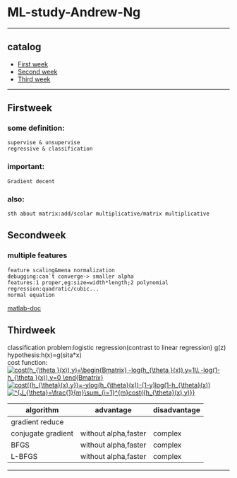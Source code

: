 # ML-study-Andrew-Ng
___
## catalog
* [First week](#Firstweek)
* [Second week](#Secondweek)
* [Third week](#Thirdweek)
___
## Firstweek
### some definition:
	supervise & unsupervise
	regressive & classification
### important:
	Gradient decent
### also:
	sth about matrix:add/scolar multiplicative/matrix multiplicative
## Secondweek
### multiple features
	feature scaling&mena normalization
	debugging:can`t converge-> smaller alpha
	features:1 proper,eg:size=width*length;2 polynomial regression:quadratic/cubic...
	normal equation
[matlab-doc][matlab]
## Thirdweek
classification problem:logistic regression(contrast to linear regression)
g(z)
hypothesis:h(x)=g(sita*x)  
cost function:  
<a href="https://www.codecogs.com/eqnedit.php?latex=cost(h_{\theta&space;}(x)),y)=\begin{Bmatrix}&space;-log(h_{\theta&space;}(x)),y=1\\&space;-log(1-h_{\theta&space;}(x)),y=0&space;\end{Bmatrix}" target="_blank"><img src="https://latex.codecogs.com/png.latex?cost(h_{\theta&space;}(x)),y)=\begin{Bmatrix}&space;-log(h_{\theta&space;}(x)),y=1\\&space;-log(1-h_{\theta&space;}(x)),y=0&space;\end{Bmatrix}" title="cost(h_{\theta }(x)),y)=\begin{Bmatrix} -log(h_{\theta }(x)),y=1\\ -log(1-h_{\theta }(x)),y=0 \end{Bmatrix}" /></a>  
<a href="https://www.codecogs.com/eqnedit.php?latex=cost({h_{\theta}(x),y})=-ylog(h_{\theta}(x))-(1-y)log(1-h_{\theta}(x))" target="_blank"><img src="https://latex.codecogs.com/png.latex?cost({h_{\theta}(x),y})=-ylog(h_{\theta}(x))-(1-y)log(1-h_{\theta}(x))" title="cost({h_{\theta}(x),y})=-ylog(h_{\theta}(x))-(1-y)log(1-h_{\theta}(x))" /></a>  
<a href="https://www.codecogs.com/eqnedit.php?latex=^{J_{\theta}=\frac{1}{m}\sum_{i=1}^{m}cost({h_{\theta}(x),y)}}" target="_blank"><img src="https://latex.codecogs.com/png.latex?^{J_{\theta}=\frac{1}{m}\sum_{i=1}^{m}cost({h_{\theta}(x),y)}}" title="^{J_{\theta}=\frac{1}{m}\sum_{i=1}^{m}cost({h_{\theta}(x),y)}}" /></a>  

|algorithm|advantage|disadvantage
|---|---|---
|gradient reduce|
|conjugate gradient|without alpha,faster|complex
|BFGS|without alpha,faster|complex
|L-BFGS|without alpha,faster|complex
-------
[matlab]:http://cn.mathworks.com/help/matlab/?refresh=true
